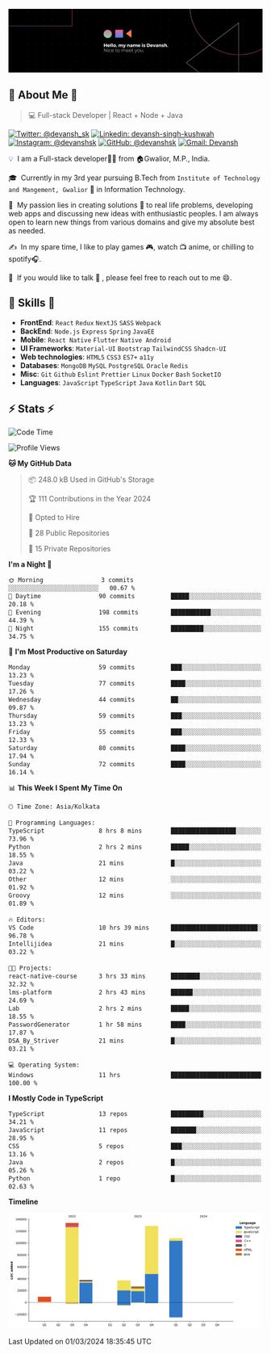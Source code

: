 ![Banner](./Devansh%20Singh%20Banner.png)

## 👋 About Me 👋

> 💻 Full-stack Developer | React + Node + Java

[![Twitter: @devansh_sk](https://img.shields.io/twitter/follow/devansh_sk?style=social)](https://twitter.com/devansh_sk)
[![Linkedin: devansh-singh-kushwah](https://img.shields.io/badge/-Devansh%20Singh%20Kushwah-blue?style=flat-square&logo=Linkedin&logoColor=white&link=https://www.linkedin.com/in/devanshsk/)](https://www.linkedin.com/in/devanshsk/)
[![Instagram: @devanshsk](https://img.shields.io/badge/-devanshsk-E4405F?style=flat-square&logo=instagram&logoColor=white)](https://instagram.com/devanshsk)
[![GitHub: @devanshsk](https://img.shields.io/github/followers/devanshsk?label=follow&style=social)](https://github.com/devanshsk)
[![Gmail: Devansh](https://img.shields.io/badge/Gmail-D14836?style=flat-square&logo=gmail&logoColor=white)](mailto:work.devanshsk@gmail.com)

💡 &nbsp;I am a Full-stack developer🧑‍💻 from 🏠Gwalior, M.P., India.

🎓 &nbsp;Currently in my 3rd year pursuing B.Tech from `Institute of Technology and Mangement, Gwalior` 🏫 in Information Technology.

🌱 &nbsp;My passion lies in creating solutions 🚩 to real life problems, developing web apps and discussing new ideas with enthusiastic peoples.
I am always open to learn new things from various domains and give my absolute best as needed.

✍️ &nbsp;In my spare time, I like to play games 🎮, watch 📺 anime, or chilling to spotify🎧.

💬 &nbsp;If you would like to talk 👋 , please feel free to reach out to me 😄.

##  🎉 Skills  🎉
- **FrontEnd**: `React` `Redux` `NextJS` `SASS` `Webpack`
- **BackEnd**: `Node.js` `Express` `Spring` `JavaEE`
- **Mobile**: `React Native` `Flutter` `Native Android`
- **UI Frameworks**: `Material-UI` `Bootstrap` `TailwindCSS` `Shadcn-UI`
- **Web technologies**: `HTML5` `CSS3` `ES7+` `a11y`
- **Databases**: `MongoDB` `MySQL` `PostgreSQL` `Oracle` `Redis`
- **Misc**: `Git` `Github` `Eslint` `Prettier` `Linux` `Docker` `Bash` `SocketIO`
- **Languages**: `JavaScript` `TypeScript` `Java` `Kotlin` `Dart` `SQL`

## ⚡ Stats ⚡
<!--START_SECTION:waka-->
![Code Time](http://img.shields.io/badge/Code%20Time-103%20hrs%209%20mins-blue)

![Profile Views](http://img.shields.io/badge/Profile%20Views-0-blue)

**🐱 My GitHub Data** 

> 📦 248.0 kB Used in GitHub's Storage 
 > 
> 🏆 111 Contributions in the Year 2024
 > 
> 💼 Opted to Hire
 > 
> 📜 28 Public Repositories 
 > 
> 🔑 15 Private Repositories 
 > 
**I'm a Night 🦉** 

```text
🌞 Morning                3 commits           ░░░░░░░░░░░░░░░░░░░░░░░░░   00.67 % 
🌆 Daytime                90 commits          █████░░░░░░░░░░░░░░░░░░░░   20.18 % 
🌃 Evening                198 commits         ███████████░░░░░░░░░░░░░░   44.39 % 
🌙 Night                  155 commits         █████████░░░░░░░░░░░░░░░░   34.75 % 
```
📅 **I'm Most Productive on Saturday** 

```text
Monday                   59 commits          ███░░░░░░░░░░░░░░░░░░░░░░   13.23 % 
Tuesday                  77 commits          ████░░░░░░░░░░░░░░░░░░░░░   17.26 % 
Wednesday                44 commits          ██░░░░░░░░░░░░░░░░░░░░░░░   09.87 % 
Thursday                 59 commits          ███░░░░░░░░░░░░░░░░░░░░░░   13.23 % 
Friday                   55 commits          ███░░░░░░░░░░░░░░░░░░░░░░   12.33 % 
Saturday                 80 commits          ████░░░░░░░░░░░░░░░░░░░░░   17.94 % 
Sunday                   72 commits          ████░░░░░░░░░░░░░░░░░░░░░   16.14 % 
```


📊 **This Week I Spent My Time On** 

```text
🕑︎ Time Zone: Asia/Kolkata

💬 Programming Languages: 
TypeScript               8 hrs 8 mins        ██████████████████░░░░░░░   73.96 % 
Python                   2 hrs 2 mins        █████░░░░░░░░░░░░░░░░░░░░   18.55 % 
Java                     21 mins             █░░░░░░░░░░░░░░░░░░░░░░░░   03.22 % 
Other                    12 mins             ░░░░░░░░░░░░░░░░░░░░░░░░░   01.92 % 
Groovy                   12 mins             ░░░░░░░░░░░░░░░░░░░░░░░░░   01.89 % 

🔥 Editors: 
VS Code                  10 hrs 39 mins      ████████████████████████░   96.78 % 
Intellijidea             21 mins             █░░░░░░░░░░░░░░░░░░░░░░░░   03.22 % 

🐱‍💻 Projects: 
react-native-course      3 hrs 33 mins       ████████░░░░░░░░░░░░░░░░░   32.32 % 
lms-platform             2 hrs 43 mins       ██████░░░░░░░░░░░░░░░░░░░   24.69 % 
Lab                      2 hrs 2 mins        █████░░░░░░░░░░░░░░░░░░░░   18.55 % 
PasswordGenerator        1 hr 58 mins        ████░░░░░░░░░░░░░░░░░░░░░   17.87 % 
DSA_By_Striver           21 mins             █░░░░░░░░░░░░░░░░░░░░░░░░   03.21 % 

💻 Operating System: 
Windows                  11 hrs              █████████████████████████   100.00 % 
```

**I Mostly Code in TypeScript** 

```text
TypeScript               13 repos            █████████░░░░░░░░░░░░░░░░   34.21 % 
JavaScript               11 repos            ███████░░░░░░░░░░░░░░░░░░   28.95 % 
CSS                      5 repos             ███░░░░░░░░░░░░░░░░░░░░░░   13.16 % 
Java                     2 repos             █░░░░░░░░░░░░░░░░░░░░░░░░   05.26 % 
Python                   1 repo              █░░░░░░░░░░░░░░░░░░░░░░░░   02.63 % 
```



**Timeline**

![Lines of Code chart](https://raw.githubusercontent.com/DevanshSK/DevanshSK/main/assets/bar_graph.png)


 Last Updated on 01/03/2024 18:35:45 UTC
<!--END_SECTION:waka-->
